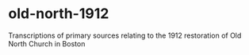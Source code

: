 # old-north-1912
Transcriptions of primary sources relating to the 1912 restoration of Old North Church in Boston
